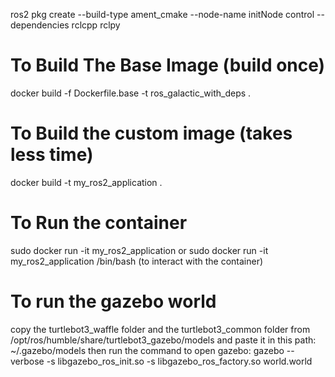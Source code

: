 ros2 pkg create --build-type ament_cmake --node-name initNode control --dependencies rclcpp rclpy

# To Build The Base Image (build once)
docker build -f Dockerfile.base -t ros_galactic_with_deps .

# To Build the custom image (takes less time)
docker build -t my_ros2_application .

# To Run the container
sudo docker run -it my_ros2_application 
or
sudo docker run -it my_ros2_application /bin/bash (to interact with the container)

# To run the gazebo world
copy the turtlebot3_waffle folder and the turtlebot3_common folder from /opt/ros/humble/share/turtlebot3_gazebo/models
and paste it in this path: ~/.gazebo/models 
then run the command to open gazebo: 
 gazebo --verbose -s libgazebo_ros_init.so -s libgazebo_ros_factory.so world.world 